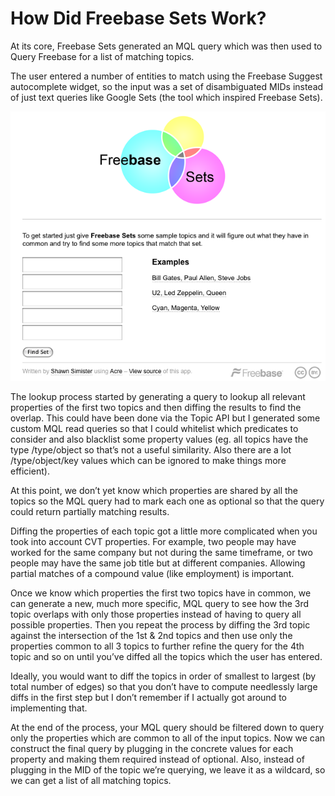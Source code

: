 # How Did Freebase Sets Work?

At its core, Freebase Sets generated an MQL query which was then used to Query Freebase for a list of matching topics.

The user entered a number of entities to match using the Freebase Suggest autocomplete widget, so the input was a set of disambiguated MIDs instead of just text queries like Google Sets (the tool which inspired Freebase Sets).

![screenshot](freebase_sets.png)

The lookup process started by generating a query to lookup all relevant properties of the first two topics and then diffing the results to find the overlap. This could have been done via the Topic API but I generated some custom MQL read queries so that I could whitelist which predicates to consider and also blacklist some property values (eg. all topics have the type /type/object so that’s not a useful similarity. Also there are a lot /type/object/key values which can be ignored to make things more efficient).

At this point, we don’t yet know which properties are shared by all the topics so the MQL query had to mark each one as optional so that the query could return partially matching results.

Diffing the properties of each topic got a little more complicated when you took into account CVT properties. For example, two people may have worked for the same company but not during the same timeframe, or two people may have the same job title but at different companies. Allowing partial matches of a compound value (like employment) is important.

Once we know which properties the first two topics have in common, we can generate a new, much more specific, MQL query to see how the 3rd topic overlaps with only those properties instead of having to query all possible properties. Then you repeat the process by diffing the 3rd topic against the intersection of the 1st & 2nd topics and then use only the properties common to all 3 topics to further refine the query for the 4th topic and so on until you’ve diffed all the topics which the user has entered.

Ideally, you would want to diff the topics in order of smallest to largest (by total number of edges) so that you don’t have to compute needlessly large diffs in the first step but I don’t remember if I actually got around to implementing that.

At the end of the process, your MQL query should be filtered down to query only the properties which are common to all of the input topics. Now we can construct the final query by plugging in the concrete values for each property and making them required instead of optional. Also, instead of plugging in the MID of the topic we’re querying, we leave it as a wildcard, so we can get a list of all matching topics.

